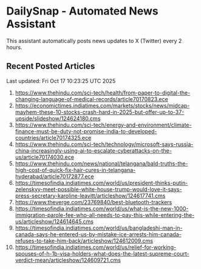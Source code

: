 # DailySnap - Automated News Assistant

This assistant automatically posts news updates to X (Twitter) every 2 hours.

## Recent Posted Articles

Last updated: Fri Oct 17 10:23:25 UTC 2025

1. https://www.thehindu.com/sci-tech/health/from-paper-to-digital-the-changing-language-of-medical-records/article70170823.ece
2. https://economictimes.indiatimes.com/markets/stocks/news/midcap-mayhem-these-10-stocks-crash-hard-in-2025-but-offer-up-to-37-upside/slideshow/124624180.cms
3. https://www.thehindu.com/sci-tech/energy-and-environment/climate-finance-must-be-duty-not-promise-india-to-developed-countries/article70174325.ece
4. https://www.thehindu.com/sci-tech/technology/microsoft-says-russia-china-increasingly-using-ai-to-escalate-cyberattacks-on-the-us/article70174030.ece
5. https://www.thehindu.com/news/national/telangana/bald-truths-the-high-cost-of-quick-fix-hair-cures-in-telangana-hyderabad/article70172877.ece
6. https://timesofindia.indiatimes.com/world/us/president-thinks-putin-zelenskyy-meet-possible-white-house-trump-would-love-it-says-press-secretary-karoline-leavitt/articleshow/124617741.cms
7. https://www.theverge.com/23769840/best-bluetooth-trackers
8. https://timesofindia.indiatimes.com/world/us/what-is-the-new-1000-immigration-parole-fee-who-all-needs-to-pay-this-while-entering-the-us/articleshow/124614645.cms
9. https://timesofindia.indiatimes.com/world/us/bangladeshi-man-in-canada-says-he-entered-us-by-mistake-ice-arrests-him-canada-refuses-to-take-him-back/articleshow/124612009.cms
10. https://timesofindia.indiatimes.com/world/us/relief-for-working-spouses-of-h-1b-visa-holders-what-does-the-latest-supreme-court-verdict-mean/articleshow/124609721.cms
